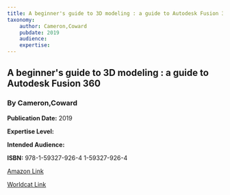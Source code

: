 ```yaml
---
title: A beginner's guide to 3D modeling : a guide to Autodesk Fusion 360
taxonomy:
	author: Cameron,Coward
	pubdate: 2019
	audience: 
	expertise: 
---
```

## A beginner's guide to 3D modeling : a guide to Autodesk Fusion 360
### By Cameron,Coward


**Publication Date:** 2019

**Expertise Level:** 

**Intended Audience:** 

**ISBN:** 978-1-59327-926-4 1-59327-926-4

[Amazon Link]()

[Worldcat Link]()